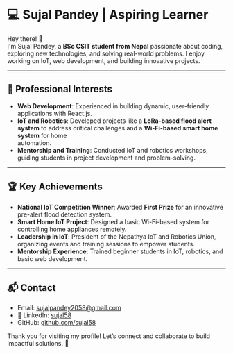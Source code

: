 # 💻 Sujal Pandey | Aspiring Learner

Hey there! 👋  
I'm Sujal Pandey, a **BSc CSIT student from Nepal** passionate about coding, exploring new technologies, and solving real-world problems. I enjoy working on IoT, web development, and building innovative projects. 

---

## 💼 **Professional Interests**
- **Web Development**: Experienced in building dynamic, user-friendly applications with React.js.  
- **IoT and Robotics**: Developed projects like a **LoRa-based flood alert system** to address critical challenges and a **Wi-Fi-based smart home system** for home         
                        automation.
- **Mentorship and Training**: Conducted IoT and robotics workshops, guiding students in project development and problem-solving.

---

## 🏆 **Key Achievements**
- **National IoT Competition Winner**: Awarded **First Prize** for an innovative pre-alert flood detection system.
- **Smart Home IoT Project**: Designed a basic Wi-Fi-based system for controlling home appliances remotely.  
- **Leadership in IoT**: President of the Nepathya IoT and Robotics Union, organizing events and training sessions to empower students.
- **Mentorship Experience**: Trained beginner students in IoT, robotics, and basic web development.


---

## 📬 **Contact**
- Email:  [sujalpandey2058@gmail.com](mailto:sujalpandey2058@gmail.com)
- 💼 LinkedIn: [sujal58](https://www.linkedin.com/in/sujal58)
- GitHub: [github.com/sujal58](https://github.com/sujal58)  

Thank you for visiting my profile! Let’s connect and collaborate to build impactful solutions. 🚀
